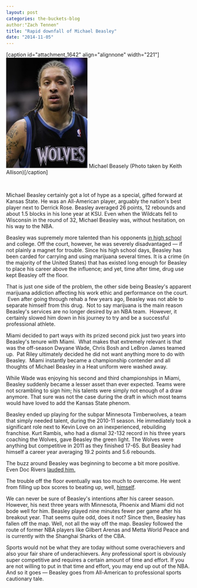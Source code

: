 ```yaml
---
layout: post
categories: the-buckets-blog
author:"Zach Tennen"
title: "Rapid downfall of Michael Beasley"
date: "2014-11-05"
---
```


\[caption id="attachment\_1642" align="alignnone" width="221"\][![Michael Beasely (Photo taken by Keith Allison)](images/5501024439_793fd33089_z-221x300.jpg)](http://www.thehighscreen.com/wp-content/uploads/2014/11/5501024439_793fd33089_z-e1415221131959.jpg) Michael Beasely (Photo taken by Keith Allison)\[/caption\]

 

Michael Beasley certainly got a lot of hype as a special, gifted forward at Kansas State. He was an All-American player, arguably the nation's best player next to Derrick Rose. Beasley averaged 26 points, 12 rebounds and about 1.5 blocks in his lone year at KSU. Even when the Wildcats fell to Wisconsin in the round of 32, Michael Beasley was, without hesitation, on his way to the NBA.

Beasley was supremely more talented than his opponents [in high school](http://hsnewyork.scout.com/story/574927-michael-beasley-rings-up-50-points-at-is8) and college. Off the court, however, he was severely disadvantaged — if not plainly a magnet for trouble. Since his high school days, Beasley has been carded for carrying and using marijuana several times. It is a crime (in the majority of the United States) that has existed long enough for Beasley to place his career above the influence; and yet, time after time, drug use kept Beasley off the floor.

That is just one side of the problem, the other side being Beasley's apparent marijuana addiction affecting his work ethic and performance on the court.  Even after going through rehab a few years ago, Beasley was not able to separate himself from this drug.  Not to say marijuana is the main reason Beasley's services are no longer desired by an NBA team.  However, it certainly slowed him down in his journey to try and be a successful professional athlete.

Miami decided to part ways with its prized second pick just two years into Beasley's tenure with Miami.  What makes that extremely relevant is that was the off-season Dwyane Wade, Chris Bosh and LeBron James teamed up.  Pat Riley ultimately decided he did not want anything more to do with Beasley.  Miami instantly became a championship contender and all thoughts of Michael Beasley in a Heat uniform were washed away.

While Wade was enjoying his second and third championships in Miami, Beasley suddenly became a lesser asset than ever expected. Teams were not scrambling to sign him; his talents were simply not enough of a draw anymore. That sure was not the case during the draft in which most teams would have loved to add the Kansas State phenom.

Beasley ended up playing for the subpar Minnesota Timberwolves, a team that simply needed talent, during the 2010-11 season. He immediately took a significant role next to Kevin Love on an inexperienced, rebuilding franchise. Kurt Rambis, who had a dismal 32-132 record in his three years coaching the Wolves, gave Beasley the green light. The Wolves were anything but competitive in 2011 as they finished 17-65. But Beasley had himself a career year averaging 19.2 points and 5.6 rebounds.

The buzz around Beasley was beginning to become a bit more positive. Even Doc Rivers [lauded him.](http://sports.yahoo.com/nba/blog/ball_dont_lie/post/Doc-Rivers-thinks-Michael-Beasley-can-win-a-scor?urn=nba-303473)

The trouble off the floor eventually was too much to overcome. He went from filling up box scores to beating up, well, [himself](http://sports.yahoo.com/blogs/ball-dont-lie/michael-beasley-literally-beat-himself-during-2013-preseason-135109510--nba.html).

We can never be sure of Beasley's intentions after his career season. However, his next three years with Minnesota, Phoenix and Miami did not bode well for him. Beasley played nine minutes fewer per game after his breakout year. That seems quite odd, does it not? Since then, Beasley has fallen off the map. Well, not all the way off the map. Beasley followed the route of former NBA players like Gilbert Arenas and Metta World Peace and is currently with the Shanghai Sharks of the CBA.

Sports would not be what they are today without some overachievers and also your fair share of underachievers. Any professional sport is obviously super competitive and requires a certain amount of time and effort. If you are not willing to put in that time and effort, you may end up out of the NBA. And so it goes — Beasley goes from All-American to professional sports cautionary tale.

